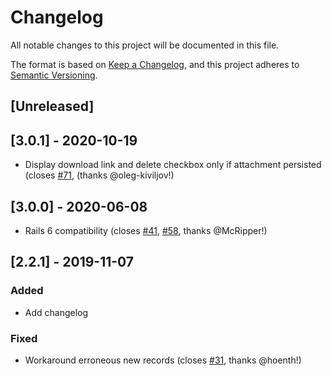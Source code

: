 # Changelog
All notable changes to this project will be documented in this file.

The format is based on [Keep a Changelog](https://keepachangelog.com/en/1.0.0/),
and this project adheres to [Semantic Versioning](https://semver.org/spec/v2.0.0.html).

## [Unreleased]

## [3.0.1] - 2020-10-19
- Display download link and delete checkbox only if attachment persisted (closes [#71](https://github.com/richardvenneman/trestle-active_storage/issues/71),  (thanks @oleg-kiviljov!)

## [3.0.0] - 2020-06-08
- Rails 6 compatibility (closes [#41](https://github.com/richardvenneman/trestle-active_storage/issues/41), [#58](https://github.com/richardvenneman/trestle-active_storage/issues/58), thanks @McRipper!)

## [2.2.1] - 2019-11-07
### Added
- Add changelog

### Fixed
- Workaround erroneous new records (closes [#31](https://github.com/richardvenneman/trestle-active_storage/issues/31), thanks @hoenth!)
